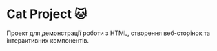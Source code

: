# Cat Project 🐱

Проект для демонстрації роботи з HTML, створення веб-сторінок та інтерактивних компонентів. 
